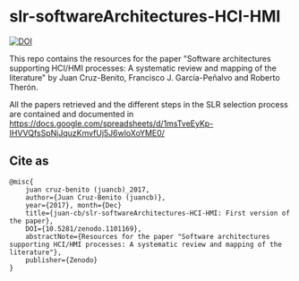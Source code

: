 # slr-softwareArchitectures-HCI-HMI

[![DOI](https://zenodo.org/badge/DOI/10.5281/zenodo.1101169.svg)](https://doi.org/10.5281/zenodo.1101169)

This repo contains the resources for the paper "Software architectures supporting HCI/HMI processes: A systematic review and mapping of the literature" by Juan Cruz-Benito, Francisco J. García-Peñalvo and Roberto Therón. 

All the papers retrieved and the different steps in the SLR selection process are contained and documented in https://docs.google.com/spreadsheets/d/1msTveEyKp-IHVVQfsSpNjJquzKmvfUj5J6wloXoYME0/


## Cite as
```
@misc{
    juan cruz-benito (juancb)_2017, 
    author={Juan Cruz-Benito (juancb)}, 
    year={2017}, month={Dec}
    title={juan-cb/slr-softwareArchitectures-HCI-HMI: First version of the paper},
    DOI={10.5281/zenodo.1101169}, 
    abstractNote={Resources for the paper "Software architectures supporting HCI/HMI processes: A systematic review and mapping of the literature"}, 
    publisher={Zenodo}
}
```

